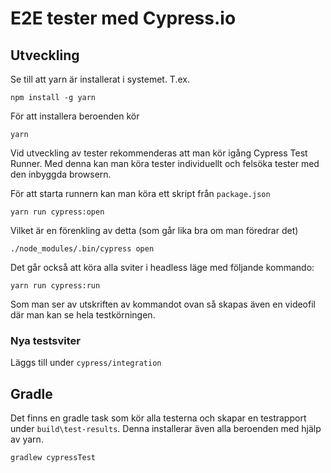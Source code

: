 # E2E tester med Cypress.io

## Utveckling 

Se till att yarn är installerat i systemet. T.ex.

    npm install -g yarn

För att installera beroenden kör 

    yarn

Vid utveckling av tester rekommenderas att man kör igång Cypress Test Runner. Med denna kan man köra tester individuellt och felsöka tester med den inbyggda browsern.

För att starta runnern kan man köra ett skript från `package.json`

    yarn run cypress:open

Vilket är en förenkling av detta (som går lika bra om man föredrar det)

    ./node_modules/.bin/cypress open

Det går också att köra alla sviter i headless läge med följande kommando:

    yarn run cypress:run

Som man ser av utskriften av kommandot ovan så skapas även en videofil där man kan se hela testkörningen.

### Nya testsviter

Läggs till under `cypress/integration`

## Gradle

Det finns en gradle task som kör alla testerna och skapar en testrapport under `build\test-results`. Denna installerar även alla beroenden med hjälp av yarn.

    gradlew cypressTest
